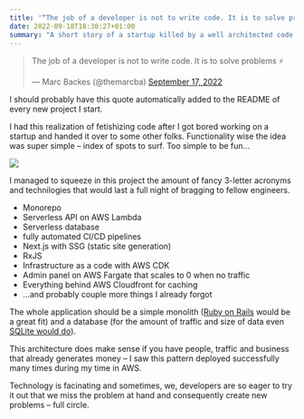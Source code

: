 ```yaml
---
title: '“The job of a developer is not to write code. It is to solve problems”'
date: 2022-09-18T18:30:27+01:00
summary: "A short story of a startup killed by a well architected code."
---
```


<blockquote class="twitter-tweet"><p lang="en" dir="ltr">The job of a developer is not to write code. It is to solve problems ⚡️</p>&mdash; Marc Backes (@themarcba) <a href="https://twitter.com/themarcba/status/1571142654565416962?ref_src=twsrc%5Etfw">September 17, 2022</a></blockquote> <script async src="https://platform.twitter.com/widgets.js" charset="utf-8"></script>

I should probably have this quote automatically added to the README of every new project I start.

I had this realization of fetishizing code after I got bored working on a startup and handed it over to some other folks. Functionality wise the idea was super simple – index of spots to surf. Too simple to be fun…

![](https://stuffs.dev/wp-content/uploads/2022/09/kg-infrastructure.jpeg)

I managed to squeeze in this project the amount of fancy 3-letter acronyms and technilogies that would last a full night of bragging to fellow engineers.

*   Monorepo
*   Serverless API on AWS Lambda
*   Serverless database
*   fully automated CI/CD pipelines
*   Next.js with SSG (static site generation)
*   RxJS
*   Infrastructure as a code with AWS CDK
*   Admin panel on AWS Fargate that scales to 0 when no traffic
*   Everything behind AWS Cloudfront for caching
*   …and probably couple more things I already forgot

The whole application should be a simple monolith ([Ruby on Rails](https://rubyonrails.org/) would be a great fit) and a database (for the amount of traffic and size of data even [SQLite would do](https://www.sqlite.org/whentouse.html)).

This architecture does make sense if you have people, traffic and business that already generates money – I saw this pattern deployed successfully many times during my time in AWS.

Technology is facinating and sometimes, we, developers are so eager to try it out that we miss the problem at hand and consequently create new problems – full circle.
